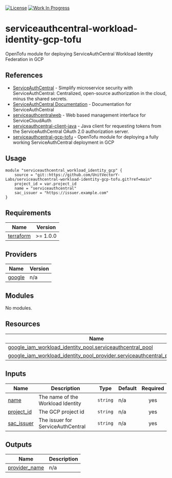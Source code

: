 [![License](https://img.shields.io/badge/License-Apache%202.0-blue.svg)](https://opensource.org/licenses/Apache-2.0) [![Work In Progress](https://img.shields.io/badge/Status-Work%20In%20Progress-yellow)](https://guide.unitvectorylabs.com/bestpractices/status/#work-in-progress)

# serviceauthcentral-workload-identity-gcp-tofu

OpenTofu module for deploying ServiceAuthCentral Workload Identity Federation in GCP

## References

- [ServiceAuthCentral](https://github.com/UnitVectorY-Labs/ServiceAuthCentral) - Simplify microservice security with ServiceAuthCentral: Centralized, open-source authorization in the cloud, minus the shared secrets.
- [ServiceAuthCentral Documentation](https://serviceauthcentral.unitvectorylabs.com/) - Documentation for ServiceAuthCentral
- [serviceauthcentralweb](https://github.com/UnitVectorY-Labs/serviceauthcentralweb) - Web based management interface for ServiceCloudAuth
- [serviceauthcentral-client-java](https://github.com/UnitVectorY-Labs/serviceauthcentral-client-java) - Java client for requesting tokens from the ServiceAuthCentral OAuth 2.0 authorization server.
- [serviceauthcentral-gcp-tofu](https://github.com/UnitVectorY-Labs/serviceauthcentral-gcp-tofu) - OpenTofu module for deploying a fully working ServiceAuthCentral deployment in GCP

## Usage

```hcl
module "serviceauthcentral_workload_identity_gcp" {
    source = "git::https://github.com/UnitVectorY-Labs/serviceauthcentral-workload-identity-gcp-tofu.git?ref=main"
    project_id = var.project_id
    name = "serviceauthcentral"
    sac_issuer = "https://issuer.example.com"
}
```

<!-- BEGIN_TF_DOCS -->
## Requirements

| Name | Version |
|------|---------|
| <a name="requirement_terraform"></a> [terraform](#requirement\_terraform) | >= 1.0.0 |

## Providers

| Name | Version |
|------|---------|
| <a name="provider_google"></a> [google](#provider\_google) | n/a |

## Modules

No modules.

## Resources

| Name | Type |
|------|------|
| [google_iam_workload_identity_pool.serviceauthcentral_pool](https://registry.terraform.io/providers/hashicorp/google/latest/docs/resources/iam_workload_identity_pool) | resource |
| [google_iam_workload_identity_pool_provider.serviceauthcentral_provider](https://registry.terraform.io/providers/hashicorp/google/latest/docs/resources/iam_workload_identity_pool_provider) | resource |

## Inputs

| Name | Description | Type | Default | Required |
|------|-------------|------|---------|:--------:|
| <a name="input_name"></a> [name](#input\_name) | The name of the Workload Identity | `string` | n/a | yes |
| <a name="input_project_id"></a> [project\_id](#input\_project\_id) | The GCP project id | `string` | n/a | yes |
| <a name="input_sac_issuer"></a> [sac\_issuer](#input\_sac\_issuer) | The issuer for ServiceAuthCentral | `string` | n/a | yes |

## Outputs

| Name | Description |
|------|-------------|
| <a name="output_provider_name"></a> [provider\_name](#output\_provider\_name) | n/a |
<!-- END_TF_DOCS -->
